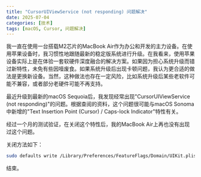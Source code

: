 ```yaml
---
title: "CursorUIViewService (not responding) 问题解决"
date: 2025-07-04
categories: [技术]
tags: [macOS, Cursor, 问题解决]
---
```


我一直在使用一台搭载M2芯片的MacBook Air作为办公和开发的主力设备。在使用苹果设备时，我习惯性地跟随最新的稳定版系统进行升级。在我看来，使用苹果设备实际上是在体验一套软硬件深度融合的解决方案。如果因为担心系统升级而错过新特性，未免有些因噎废食。如果系统升级后出现卡顿问题，我认为更合适的做法是更换新设备。当然，这种做法也存在一定风险，比如系统升级后某些老软件可能不兼容，或者部分老硬件可能不再支持。

最近升级到最新的macOS Sequoia后，我发现经常出现"CursorUIViewService (not responding)"的问题。根据查阅的资料，这个问题很可能与macOS Sonoma中新增的"Text Insertion Point (Cursor) / Caps-lock Indicator"特性有关。

经过一个月的测试验证，在关闭这个特性后，我的MacBook Air上再也没有出现过这个问题。

关闭方法如下：
```bash
sudo defaults write /Library/Preferences/FeatureFlags/Domain/UIKit.plist redesigned_text_cursor -dict-add Enabled -bool NO
```

结束。